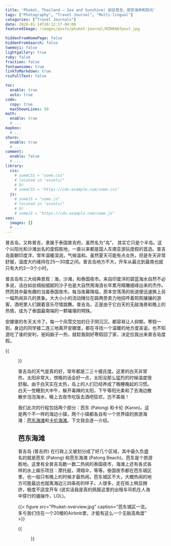 ```yaml
---
title: 'Phuket, Thailand — Sea and Sunshine! 前往普吉，感受海岸和阳光'
tags: ["Photography", "Travel Journal", "Multi-lingual"]
categories: ["Travel Journals"]
date: 2020-01-14T20:12:17-04:00
featuredImage: /images/posts/phuket-journal/RZH6667post.jpg

hiddenFromHomePage: false
hiddenFromSearch: false
twemoji: false
lightgallery: true
ruby: false
fraction: false
fontawesome: true
linkToMarkdown: true
rssFullText: false

toc:
  enable: true
  auto: true
code:
  copy: true
  maxShownLines: 50
math:
  enable: true
  # ...
mapbox:
  # ...
share:
  enable: true
  # ...
comment:
  enable: false
  # ...
library:
  css:
    # someCSS = "some.css"
    # located in "assets/"
    # Or
    # someCSS = "https://cdn.example.com/some.css"
  js:
    # someJS = "some.js"
    # located in "assets/"
    # Or
    # someJS = "https://cdn.example.com/some.js"
seo:
  images: []
  # ...
---
```



普吉岛，又称普吉，隶属于泰国普吉府。虽然名为“岛”， 其实它只是个半岛。这个以阳光和沙滩出名的度假胜地，一直以来都是国人东南亚游玩度假的首选。普吉岛面朝印度洋，常年温暖湿润，气候温和。虽然夏天可能有点炎热，但是冬天非常舒服，温度大约维持在25&mdash;30度之间。普吉岛地方不大，开车从最北到最南也就只有大约2&mdash;3个小时。

普吉岛有三大经典景观：海，沙滩，和泰国夜市。来自印度洋的碧蓝海水自然不必多说，洁白如丝绸般细腻的沙子也是大自然用海浪长年累月精雕细琢出来的杰作。然而其中最有趣的当属泰国夜市。每当夜幕降临，原本空荡荡的街道便迅速换上另一幅热闹非凡的景象。大大小小的流动摊位在路两旁卖力地招呼着熙熙攘攘的游客，酒吧里人们跟着音乐尽情跳舞。普吉岛，正是由于它白天的无敌海景和晚上的热情，成为了泰国最南端的一颗璀璨的明珠。

<!-- more -->

安娜堡的冬天太冷了。每一个风雪交加的日子阴沉沉，都容易让人抑郁。寒假一到，身边的同学接二连三地离开安娜堡，都在寻找一个温暖的地方度圣诞。也不知道吃了谁的安利，爸妈脑子一热，就趁我刚好寒假回了家，决定拉我出来普吉岛度假。

{{<figure src="RZH6667post.jpg" caption="普吉岛的海滩">}}

普吉岛的天气是真的好，常年都是二三十摄氏度。这里的白天非常热，太阳非常大，傍晚的话会好一点，太阳没那么猛烈的时候温度很舒服。由于白天实在太热，岛上的人们已经养成了晚睡晚起的习惯。白天一觉睡到大中午，躲开毒辣的太阳，下午等阳光柔和了去海边散散步泡泡海水，晚上去夜市吃饭去酒吧狂欢，岂不美哉！

我们此次的行程包括两个部分：芭东 (Patong) 和卡伦 (Karon)。这是两个不一样的海边小镇，两个小镇都各自有一个世界级的旅游海滩：[芭东海滩](https://www.hotels.com/go/thailand/patong-beach)和[卡伦海滩](https://www.hotels.com/go/thailand/phuket-karon)。下文我会逐一介绍。

## 芭东海滩

普吉岛 (普吉府) 在行政上又被划分成了好几个区域，其中最久负盛名的就是芭东 (Patong) 和芭东海滩 (Patong Beach)。芭东是个旅游胜地。这里有全普吉岛数一数二热闹的泰国夜市，海滩上还有各式各样的水上娱乐项目：摩托艇，滑翔伞，等等。泰国夜市都在芭东城区里，也一般只有晚上的时候才最热闹。芭东城区不大，大概热闹的地方可能最远也就离海边三四条街的样子。人很多，走在街上稍显拥挤，极度不适宜开车 (说实话我是真的佩服这里的出租车司机在人海中穿行的骚操作，LOL)。

{{< figure src="Phuket-overview.jpg" caption="芭东城区一览。多亏我们住在一个20楼的Airbnb里，才能有这么一个无敌高角度" >}}

{{<figure src="RZH6481post.jpg" caption="芭东夜市">}}
